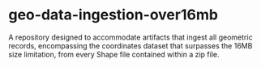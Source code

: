 # geo-data-ingestion-over16mb
A repository designed to accommodate artifacts that ingest all geometric records, encompassing the coordinates dataset that surpasses the 16MB size limitation, from every Shape file contained within a zip file.
